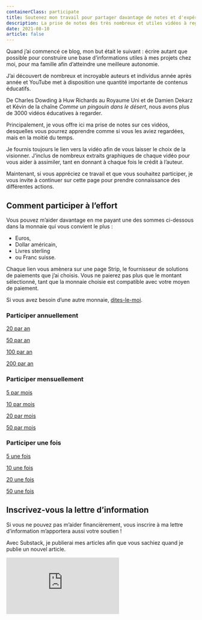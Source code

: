 ```yaml
---
containerClass: participate
title: Soutenez mon travail pour partager davantage de notes et d'expériences
description: La prise de notes des très nombreux et utiles vidéos à regarder prendre du temps. Je le fais, car je souhaite accroitre ma connaissance sur les domaines des technologies web, de la santé, de la permaculture et bien d'autres. Si vous souhaitez me remercier par une participation, j'apprécie bien beaucoup votre générosité et cela m'aidera à publier plus de contenu, pour vous, chers lecteurs.
date: 2021-08-10
article: false
---
```


Quand j’ai commencé ce blog, mon but était le suivant : écrire autant que possible pour construire une base d’informations utiles à mes projets chez moi, pour ma famille afin d’atteindre une meilleure autonomie.

J’ai découvert de nombreux et incroyable auteurs et individus année après année et YouTube met à disposition une quantité importante de contenus éducatifs.

De Charles Dowding à Huw Richards au Royaume Uni et de Damien Dekarz et Kévin de la chaîne _Comme un pingouin dans le désert_, nous avons plus de 3000 vidéos éducatives à regarder.

Principalement, je vous offre ici ma prise de notes sur ces vidéos, desquelles vous pourrez apprendre comme si vous les aviez regardées, mais en la moitié du temps.

Je fournis toujours le lien vers la vidéo afin de vous laisser le choix de la visionner. J’inclus de nombreux extraits graphiques de chaque vidéo pour vous aider à assimiler, tant en donnant à chaque fois le crédit à l’auteur.

Maintenant, si vous appréciez ce travail et que vous souhaitez participer, je vous invite à continuer sur cette page pour prendre connaissance des différentes actions.

## Comment participer à l’effort

Vous pouvez m’aider davantage en me payant une des sommes ci-dessous dans la monnaie qui vous convient le plus :

- Euros,
- Dollar américain,
- Livres sterling
- ou Franc suisse.

Chaque lien vous amènera sur une page Strip, le fournisseur de solutions de paiements que j’ai choisis. Vous ne paierez pas plus que le montant sélectionné, tant que la monnaie choisie est compatible avec votre moyen de paiement.

Si vous avez besoin d’une autre monnaie, [dites-le-moi](../contactez-moi/README.md).

### Participer annuellement

<article class="participate-options participate-yearly">
    <p>
    <a href="https://buy.stripe.com/3cs9C73dX74J5sQ14k" target="_blank" class="nav-link action-button secondary" aria-label="Aider chaque année">20 par an</a>
    </p>
    <p>
    <a href="https://buy.stripe.com/6oEg0v3dXgFjbRefZd" target="_blank" class="nav-link action-button primary" aria-label="Aider chaque année">50 par an</a>
    </p>
    <p>
    <a href="https://buy.stripe.com/6oE29FbKt4WB7AY28l" target="_blank" class="nav-link action-button secondary" aria-label="Aider chaque année">100 par an</a>
    </p>
    <p>
    <a href="https://buy.stripe.com/bIY3dJ4i160FcVi3cq" target="_blank" class="nav-link action-button secondary" aria-label="Aider chaque année">200 par an</a>
    </p>
</article>

### Participer mensuellement

<article class="participate-options participate-monthly">
    <p>
    <a href="https://buy.stripe.com/5kA8y39Cl60Ff3q9AI" target="_blank" class="nav-link action-button primary" aria-label="Aider chaque mois">5 par mois</a>
    </p>
    <p>
    <a href="https://buy.stripe.com/eVa3dJdSBdt7aNaaEN" target="_blank" class="nav-link action-button secondary" aria-label="Aider chaque mois">10 par mois</a>
    </p>
    <p>
    <a href="https://buy.stripe.com/28o29F9Cl3Sxg7u5ku" target="_blank" class="nav-link action-button secondary" aria-label="Aider chaque mois">20 par mois</a>
    </p>
    <p>
    <a href="https://buy.stripe.com/9AQ6pV5m5exbf3q8wH" target="_blank" class="nav-link action-button secondary" aria-label="Aider chaque mois">50 par mois</a>
    </p>
</article>

### Participer une fois

<article class="participate-options participate-once">
    <p>
    <a href="https://participate.stripe.com/9AQg0vaGpdt72gE7su" target="_blank" class="nav-link action-button secondary" aria-label="Aider une fois">5 une fois</a>
    </p>
    <p>
    <a href="https://participate.stripe.com/aEUeWr9Cl3Sx8F2dQT" target="_blank" class="nav-link action-button secondary" aria-label="Aider une fois">10 une fois</a>
    </p>
    <p>
    <a href="https://participate.stripe.com/4gw5lRg0J3Sx08w004" target="_blank" class="nav-link action-button primary" aria-label="Aider une fois">20 une fois</a>
    </p>
    <p>
    <a href="https://participate.stripe.com/14k29Fg0J9cR8F24gl" target="_blank" class="nav-link action-button secondary">50 une fois</a>
    </p>
</article>

## Inscrivez-vous la lettre d’information

Si vous ne pouvez pas m’aider financièrement, vous inscrire à ma lettre d’information m’apportera aussi votre soutien !

Avec Substack, je publierai mes articles afin que vous sachiez quand je publie un nouvel article.

<!-- markdownlint-disable MD033 -->
<iframe class="newsletter-embed" src="https://thetooltip.substack.com/embed" frameborder="0" scrolling="no"></iframe>

